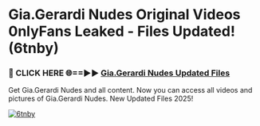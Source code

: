 # Gia.Gerardi Nudes Original Videos 0nlyFans Leaked - Files Updated! (6tnby)

<h3>🔴 CLICK HERE 🌐==►► <a href="https://tinyurl.com/y5r63du9" rel="nofollow">Gia.Gerardi Nudes Updated Files</a></h3>

Get Gia.Gerardi Nudes and all content. Now you can access all videos and pictures of Gia.Gerardi Nudes. New Updated Files 2025!

[![6tnby](https://i.imgur.com/UVo9nyh.gif)](https://tinyurl.com/y5r63du9)